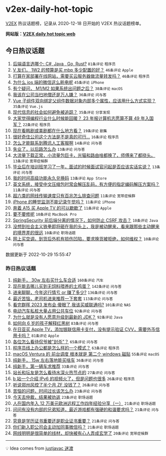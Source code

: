 # v2ex-daily-hot-topic

[V2EX](https://www.v2ex.com/) 热议话题榜，记录从 2020-12-18 日开始的 V2EX 热议话题榜单。

**网站版：[V2EX daily hot topic web](https://boojack.github.io/v2ex-daily-hot-topic-web/)**

## 今日热议话题

<!-- TODAY BEGIN -->

1. [后端语言选哪个: C#, Java , Go, Rust?](https://www.v2ex.com/t/890899) `81条评论` `程序员`
1. [V 友们， 1W2 的预算是买 mbp 多少配置的好？](https://www.v2ex.com/t/890913) `46条评论` `Apple`
1. [打算在家部署在线网站，需要买云服务器做流量转发吗？](https://www.v2ex.com/t/890927) `46条评论` `程序员`
1. [为什么 ios 端的微信这么耗电呢](https://www.v2ex.com/t/890946) `45条评论` `iPhone`
1. [有个疑问， M1/M2 如果系统出问题之后？](https://www.v2ex.com/t/890916) `38条评论` `macOS`
1. [我该在公司当扫地僧还是万人嫌？](https://www.v2ex.com/t/890962) `36条评论` `问与答`
1. [Vue 子组件双向绑定父组件数据对象内部多个属性，应该用什么方式实现？](https://www.v2ex.com/t/890909) `35条评论` `Vue.js`
1. [现代信息的社会如何避免被追踪？](https://www.v2ex.com/t/890966) `35条评论` `分享发现`
1. [大家觉得编程行业什么时候能回暖？ 23 年报计算机志愿算不算 49 年入国军？](https://www.v2ex.com/t/891043) `22条评论` `程序员`
1. [现在看韩剧或美剧都在什么地方看？](https://www.v2ex.com/t/890906) `19条评论` `剧集`
1. [很好奇住公司这个方法是不是真的可行...](https://www.v2ex.com/t/891001) `16条评论` `程序员`
1. [怎么才能联系到腾讯人工客服啊](https://www.v2ex.com/t/890970) `14条评论` `问与答`
1. [失业了，以后路怎么办](https://www.v2ex.com/t/891028) `13条评论` `问与答`
1. [大流量下载正常，小流量包巨卡，光猫和路由啥都换了，师傅来了都挠头。](https://www.v2ex.com/t/890949) `13条评论` `宽带症候群`
1. [毕业后在培训班学习了一年，面试的时候面试官问起是否应该实话实说？](https://www.v2ex.com/t/890917) `13条评论` `问与答`
1. [我的时间高级功能永久兑换码](https://www.v2ex.com/t/890887) `13条评论` `App Store`
1. [英文系统，接受中文压缩包时常会解压乱码，有方便的指定编码解压方案吗？](https://www.v2ex.com/t/891005) `11条评论` `问与答`
1. [超六类的网线传输速度只有百兆怎么排查问题](https://www.v2ex.com/t/890999) `11条评论` `宽带症候群`
1. [iPhone 的睡觉监测不能记录午觉吗？](https://www.v2ex.com/t/890988) `11条评论` `iPhone`
1. [奔着 A15 买 Apple TV 的可以歇歇了](https://www.v2ex.com/t/890945) `11条评论` `Apple`
1. [要不要修呢](https://www.v2ex.com/t/891058) `10条评论` `MacBook Pro`
1. [SpringSecurity 前后端分离的情况下，如何防止 CSRF 攻击？](https://www.v2ex.com/t/891020) `10条评论` `Java`
1. [没想到社会主义铁拳即将砸在我的头上，我是被动醒来，看来跟那些主动醒来的境界差的很远](https://www.v2ex.com/t/891053) `10条评论` `职场话题`
1. [网上买空调，到货后外机有损伤凹陷，要求换货被拒绝，如何维权？](https://www.v2ex.com/t/890993) `10条评论` `问与答`

数据更新于 2022-10-29 15:55:47

<!-- TODAY END -->

### 昨日热议话题

<!-- YESTERDAY BEGIN -->

1. [纯新手， 30w 左右买什么车合适](https://www.v2ex.com/t/890619) `160条评论` `汽车`
1. [现在能去哪儿买到无饲料喂养的土鸡蛋？](https://www.v2ex.com/t/890560) `142条评论` `问与答`
1. [进来聊聊，今年这行情亏 or 赚了多少?](https://www.v2ex.com/t/890671) `136条评论` `问与答`
1. [最近苦恼，老司机进来推荐一下套套](https://www.v2ex.com/t/890583) `113条评论` `问与答`
1. [看完群晖 2023 发布会,傻眼了,我该买威联通吗?](https://www.v2ex.com/t/890579) `101条评论` `NAS`
1. [电动汽车私桩大量占用公共车位](https://www.v2ex.com/t/890566) `92条评论` `问与答`
1. [为什么就是没有人愿意升级到最新的 JDK？](https://www.v2ex.com/t/890606) `92条评论` `Java`
1. [如何向 6 岁的孩子解释红黑树](https://www.v2ex.com/t/890715) `83条评论` `问与答`
1. [在日亚买 Apple TV，添加银联信用卡支付，没有提示验证 CVV，需要外币信用卡吗？](https://www.v2ex.com/t/890558) `81条评论` `Apple`
1. [各位怎么看待侃爷被"封杀"？](https://www.v2ex.com/t/890701) `65条评论` `问与答`
1. [程序员线上办公都是怎么样的一个模式？](https://www.v2ex.com/t/890573) `63条评论` `程序员`
1. [macOS Ventura 的 前台调度 根本就是 第二个 windows 磁贴](https://www.v2ex.com/t/890577) `55条评论` `macOS`
1. [纯新手， 15w 左右落地能买啥车](https://www.v2ex.com/t/890720) `36条评论` `问与答`
1. [纯新手，第一辆车求推荐](https://www.v2ex.com/t/890613) `33条评论` `问与答`
1. [站长和坛友是怎么看待水深火热节点的](https://www.v2ex.com/t/890753) `27条评论` `问与答`
1. [b 站一个介绍 IPv6 的视频火了，但是问题也很多](https://www.v2ex.com/t/890731) `26条评论` `程序员`
1. [听说郑州风控了半个月 ZF 没钱了？](https://www.v2ex.com/t/890658) `26条评论` `问与答`
1. [苦恼的问题，时间过长该怎么办](https://www.v2ex.com/t/890839) `23条评论` `问与答`
1. [今天去仲裁，结果被劝返](https://www.v2ex.com/t/890666) `23条评论` `职场话题`
1. [人在国内年入 12 万美元欧洲远程工作四年经验分享（一）](https://www.v2ex.com/t/890820) `21条评论` `职场话题`
1. [问问有没有内部的兄弟知道，最近游戏都有强硬的和谐要求吗？](https://www.v2ex.com/t/890639) `21条评论` `问与答`
1. [究竟是学历证书重要还是职业证书重要？](https://www.v2ex.com/t/890603) `21条评论` `问与答`
1. [你们新入职公司会主动加同事微信吗？](https://www.v2ex.com/t/890585) `21条评论` `职场话题`
1. [网线明明是很简单的线材，却快被有心人弄成玄学了](https://www.v2ex.com/t/890645) `20条评论` `宽带症候群`

<!-- YESTERDAY END -->

---

💡 Idea comes from [justjavac 迷渡](https://github.com/justjavac/)

